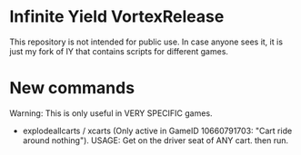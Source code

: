 # Infinite Yield VortexRelease
This repository is not intended for public use. In case anyone sees it, it is just my fork of IY that contains scripts for different games.

# New commands
Warning: This is only useful in VERY SPECIFIC games.
 - explodeallcarts / xcarts (Only active in GameID 10660791703: "Cart ride around nothing"). USAGE: Get on the driver seat of ANY cart. then run.
